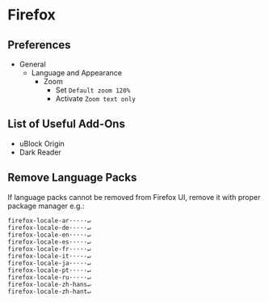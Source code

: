 # Firefox

## Preferences 

* General
    * Language and Appearance
        * Zoom
            * Set `Default zoom 120%`
            * Activate `Zoom text only`

## List of Useful Add-Ons

* uBlock Origin
* Dark Reader

## Remove Language Packs

If language packs cannot be removed from Firefox UI, remove it with proper package manager e.g.:

```
firefox-locale-ar·····↵                                                                                                                                                                                                                                                                                          
firefox-locale-de·····↵                                                            
firefox-locale-en·····↵                                                            
firefox-locale-es·····↵                                                            
firefox-locale-fr·····↵                                                            
firefox-locale-it·····↵                                                            
firefox-locale-ja·····↵                                                            
firefox-locale-pt·····↵                                                            
firefox-locale-ru·····↵                                                            
firefox-locale-zh-hans↵                                                            
firefox-locale-zh-hant↵
```
